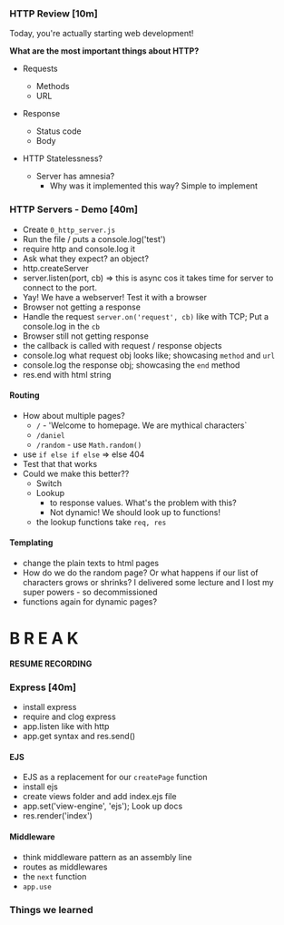 ### HTTP Review [10m]

Today, you're actually starting web development!

**What are the most important things about HTTP?**

- Requests
  + Methods
  + URL

- Response
  + Status code
  + Body

- HTTP Statelessness?
  + Server has amnesia?
    - Why was it implemented this way? Simple to implement

### HTTP Servers - Demo [40m]

- Create `0_http_server.js`
- Run the file / puts a console.log('test')
- require http and console.log it
- Ask what they expect? an object?
- http.createServer
- server.listen(port, cb) => this is async cos it takes time for server to connect to the port.
- Yay! We have a webserver! Test it with a browser
- Browser not getting a response
- Handle the request `server.on('request', cb)` like with TCP; Put a console.log in the `cb`
- Browser still not getting response
- the callback is called with request / response objects
- console.log what request obj looks like; showcasing `method` and `url`
- console.log the response obj; showcasing the `end` method
- res.end with html string

#### Routing

- How about multiple pages?
  + `/` - 'Welcome to homepage. We are mythical characters`
  + `/daniel`
  + `/random` - use `Math.random()`
- use `if else if else` => else 404
- Test that that works
- Could we make this better??
  + Switch
  + Lookup
    - to response values. What's the problem with this?
    - Not dynamic! We should look up to functions!
  + the lookup functions take `req, res`


#### Templating

- change the plain texts to html pages
- How do we do the random page? Or what happens if our list of characters grows or shrinks? I delivered some lecture and I lost my super powers - so decommissioned
- functions again for dynamic pages?

# B R E A K

**RESUME RECORDING**

### Express [40m]

- install express
- require and clog express
- app.listen like with http
- app.get syntax and res.send()


#### EJS

- EJS as a replacement for our `createPage` function
- install ejs
- create views folder and add index.ejs file
- app.set('view-engine', 'ejs'); Look up docs
- res.render('index')


#### Middleware

- think middleware pattern as an assembly line
- routes as middlewares
- the `next` function
- `app.use`


### Things we learned